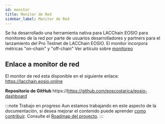 ```yaml
---
id: monitor
title: Monitor de Red
sidebar_label: Monitor de Red
---
```


Se ha desarrollado una herramienta nativa para LACChain EOSIO para monitoreo de la red por parte de usuarios desarrolladores y partners para el lanzamiento del Pro Testnet de LACChain EOSIO. El monitor incorpora métricas "on-chain" y "off-chain"  Ver artículo sobre [monitoreo](../monitoreo)

## Enlace a monitor de red

El monitor de red esta disponible en el siguiente enlace: https://lacchain.eosio.online

**Repositorio de GitHub** https://https://github.com/eoscostarica/eosio-dashboard

:::note Trabajo en progreso
Aun estamos trabajando en este aspecto de la documentación, si desea mejorar el contenido puede aprender [como contribuir](../guias/contribuir). Consulte el [Roadmap del proyecto](../roadmap).
:::
